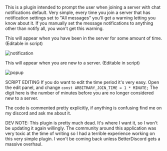 This is a plugin intended to prompt the user when joining a server with chat notifications default. 
Very simple, every time you join a server that has notification settings set to "All messages" you'll get a warning letting you know about it.
If you manually set the message notifications to anything other than notify all, you won't get this warning.

This will appear when you have been in the server for some amount of time. (Editable in script)

![notification](https://user-images.githubusercontent.com/34846360/153130254-b8f74cb6-6346-4865-bda8-55cb58f98991.png)

This will appear when you are new to a server. (Editable in script)

![popup](https://user-images.githubusercontent.com/34846360/153130260-53af2f1a-cb04-476f-9150-71efe354d3ad.PNG)


SCRIPT EDITING
If you do want to edit the time period it's very easy. Open the edit panel, and change 
`const ARBITRARY_JOIN_TIME = 1 * MINUTE;` 
The digit here is the number of minutes before you are no longer considered new to a server.

The code is commented pretty explicitly, if anything is confusing find me on my discord and ask me about it.

DEV NOTE: This plugin is pretty much dead. It's where I want it, so I won't be updating it again willingly. The community around this application was very toxic at the time of writing so I had a terrible experience working on this very simple plugin. I won't be coming back unless BetterDiscord gets a massive overhaul.
